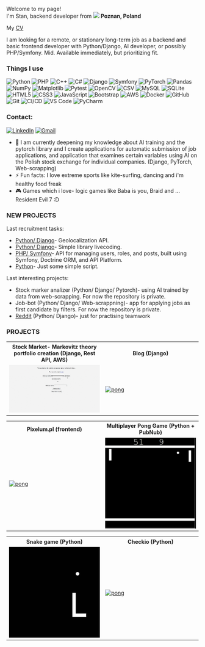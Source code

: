<p>Welcome to my page! </br> I'm Stan, backend developer from <img src="https://cdn-icons-png.flaticon.com/512/4628/4628690.png" width="13"/> <b>Poznan, Poland</b>

My <a href="https://github.com/Stanotech/Stanotech/blob/main/Stanis%C5%82aw%20Rogala.pdf">CV</a>   
<p>I am looking for a remote, or stationary long-term job as a backend and basic frontend developer with Python/Django, AI developer, or possibly PHP/Symfony. Mid. Available immediately, but prioritizing fit.
     
<h3>Things I use</h3>         
                  
<p>        

  <!-- Programming Languages -->
<img alt="Python" src="https://img.shields.io/badge/Python-3776AB?style=for-the-badge&logo=python&logoColor=white" />
<img alt="PHP" src="https://img.shields.io/badge/PHP-777BB4?style=for-the-badge&logo=php&logoColor=white" />
<img alt="C++" src="https://img.shields.io/badge/C++-00599C?style=for-the-badge&logo=cplusplus&logoColor=white" />
<img alt="C#" src="https://img.shields.io/badge/C%23-239120?style=for-the-badge&logo=csharp&logoColor=white" />

<!-- Frameworks & Libraries -->
<img alt="Django" src="https://img.shields.io/badge/Django-092E20?style=for-the-badge&logo=django&logoColor=white" />
<img alt="Symfony" src="https://img.shields.io/badge/Symfony-000000?style=for-the-badge&logo=symfony&logoColor=white" />
<img alt="PyTorch" src="https://img.shields.io/badge/PyTorch-EE4C2C?style=for-the-badge&logo=pytorch&logoColor=white" />
<img alt="Pandas" src="https://img.shields.io/badge/Pandas-150458?style=for-the-badge&logo=pandas&logoColor=white" />
<img alt="NumPy" src="https://img.shields.io/badge/NumPy-013243?style=for-the-badge&logo=numpy&logoColor=white" />
<img alt="Matplotlib" src="https://img.shields.io/badge/Matplotlib-11557C?style=for-the-badge&logo=matplotlib&logoColor=white" />
<img alt="Pytest" src="https://img.shields.io/badge/Pytest-0A9EDC?style=for-the-badge&logo=pytest&logoColor=white" />
<img alt="OpenCV" src="https://img.shields.io/badge/OpenCV-5C3EE8?style=for-the-badge&logo=opencv&logoColor=white" />

<!-- Data & Databases -->
<img alt="CSV" src="https://img.shields.io/badge/CSV-FF9800?style=for-the-badge&logo=csv&logoColor=white" />
<img alt="MySQL" src="https://img.shields.io/badge/MySQL-4479A1?style=for-the-badge&logo=mysql&logoColor=white" />
<img alt="SQLite" src="https://img.shields.io/badge/SQLite-003B57?style=for-the-badge&logo=sqlite&logoColor=white" />

<!-- Web Development -->
<img alt="HTML5" src="https://img.shields.io/badge/HTML5-E34F26?style=for-the-badge&logo=html5&logoColor=white" />
<img alt="CSS3" src="https://img.shields.io/badge/CSS3-1572B6?style=for-the-badge&logo=css3&logoColor=white" />
<img alt="JavaScript" src="https://img.shields.io/badge/JavaScript-F7DF1E?style=for-the-badge&logo=javascript&logoColor=black" />
<img alt="Bootstrap" src="https://img.shields.io/badge/Bootstrap-7952B3?style=for-the-badge&logo=bootstrap&logoColor=white" />

<!-- Cloud & DevOps -->
<img alt="AWS" src="https://img.shields.io/badge/AWS-232F3E?style=for-the-badge&logo=amazonaws&logoColor=white" />
<img alt="Docker" src="https://img.shields.io/badge/Docker-2496ED?style=for-the-badge&logo=docker&logoColor=white" />
<img alt="GitHub" src="https://img.shields.io/badge/GitHub-100000?style=for-the-badge&logo=github&logoColor=white" />
<img alt="Git" src="https://img.shields.io/badge/GIT-E44C30?style=for-the-badge&logo=git&logoColor=white" />
<img alt="CI/CD" src="https://img.shields.io/badge/CI/CD-6DA55F?style=for-the-badge&logo=githubactions&logoColor=white" />

<!-- IDEs & Tools -->
<img alt="VS Code" src="https://img.shields.io/badge/VS_Code-007ACC?style=for-the-badge&logo=visualstudiocode&logoColor=white" />
<img alt="PyCharm" src="https://img.shields.io/badge/PyCharm-000000?style=for-the-badge&logo=pycharm&logoColor=white" />


  
  
</p>

<h3>Contact:</h3>

[![LinkedIn](https://img.shields.io/badge/LinkedIn-0077B5?style=for-the-badge&logo=linkedin&logoColor=white)](https://linkedin.com/in/standev )
[![Gmail](https://img.shields.io/badge/Gmail-D14836?style=for-the-badge&logo=gmail&logoColor=white)](mailto:strogala@gmail.com)


- 🌱 I am currently deepening my knowledge about AI training and the pytorch library and I create applications for automatic submission of job applications, and application that examines certain variables using AI on the Polish stock exchange for individual companies. (Django, PyTorch, Web-scrapping)
- ⚡ Fun facts: I love extreme sports like kite-surfing, dancing and i'm healthy food freak
- 🎮 Games which i love- logic games like Baba is you, Braid and ... Resident Evil 7 :D

<h3>NEW PROJECTS</h3>

Last recruitment tasks:  
- <a href="https://github.com/Stanotech/sofomo"> Python/ Django</a>- Geolocalization API.  
- <a href="https://github.com/Stanotech/library"> Python/ Django</a>- Simple library livecoding.  
- <a href="https://github.com/Stanotech/symfony_web"> PHP/ Symfony</a>- API for managing users, roles, and posts, built using Symfony, Doctrine ORM, and API Platform.  
- <a href="https://github.com/Stanotech/recruitment_task1"> Python</a>- Just some simple script.  
  

Last interesting projects:  
- Stock marker analizer (Python/ Django/ Pytorch)-  using AI trained by data from web-scrapping. For now the repository is private.  
- Job-bot (Python/ Django/ Web-scrappning)- app for applying jobs as first candidate by filters. For now the repository is private.
- <a href="https://github.com/pymasterspl/reddit"> Reddit</a> (Python/ Django)- just for practising teamwork


<h3>PROJECTS</h3>
<table>
 <tr>
    <th>Stock Market- Markovitz theory portfolio creation  (Django, Rest API, AWS)</th>
    <th>Blog (Django)</th>
 </tr>
 <tr>
  <td width="50%">
   <a href="https://github.com/Stanotech/stock_market"><img alt="pong" src="assets/Stock_market.gif"> </img></a>   
  </td>
  <td width="50%">
  <a href="https://github.com/Stanotech/Django_blog"><img alt="pong" src="assets/blog.gif"> </img></a>   
  </td>
 </tr>
</table>

<div align="center";> 
  
<table style="margin:0 auto;">
 <tr>
    <th>Pixelum.pl (frontend)</th>
    <th>Multiplayer Pong Game (Python + PubNub)</th>
 </tr>
 <tr style: width="100%">
  <td width="50%">
   <a href="https://github.com/Stanotech/Pixelum"><img alt="pong" src="assets/pixelum.gif" width="100%"> </img></a>   
  </td>
  <td width="50%">     
   <a href="https://github.com/Stanotech/Pong-multiplayer-online"><img alt="pong" src="assets/pong.gif"> </img></a>
  </td>
 </tr>
</table>
</div>

<table>
 <tr>
    <th>Snake game (Python)</th>
    <th>Checkio (Python)</th>
 </tr>
 <tr>
  <td width="50%">
   <a href="https://github.com/Stanotech/Snake"><img alt="pong" src="assets/snake.gif" width="100%"> </img></a> 
  </td>
  <td width="50%">
   <a href="https://github.com/Stanotech/perfection_training_checkio"><img alt="pong" src="assets/checkio.gif"> </img></a> 
  </td>
 </tr>
</table>


